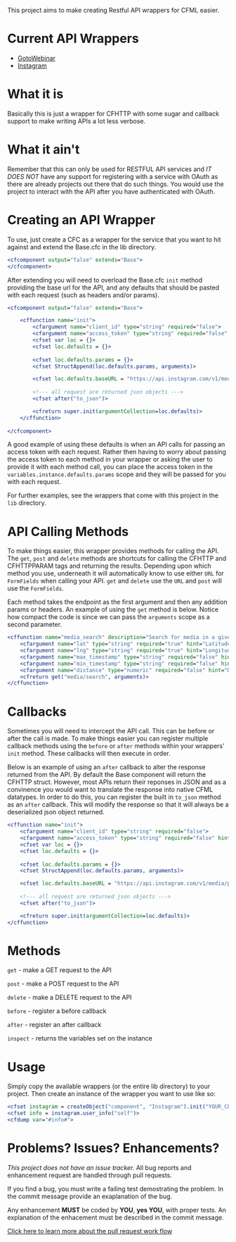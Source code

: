 This project aims to make creating Restful API wrappers for CFML easier.

Current API Wrappers
====================

 - [GotoWebinar][2]
 - [Instagram][2]

What it is
==========

Basically this is just a wrapper for CFHTTP with some sugar and callback support to make writing APIs
a lot less verbose. 

What it ain't
=============

Remember that this can only be used for RESTFUL API services and _IT DOES NOT_ have
any support for registering with a service with OAuth as there are already projects out there that do
such things. You would use the project to interact with the API after you have authenticated with OAuth.


Creating an API Wrapper
=======================
To use, just create a CFC as a wrapper for the service that you want to hit against and extend the
Base.cfc in the lib directory.

```coldfusion
<cfcomponent output="false" extends="Base">
</cfcomponent>
```

After extending you will need to overload the Base.cfc `init` method providing the base url for the API,
and any defaults that should be pasted with each request (such as headers and/or params).

```coldfusion
<cfcomponent output="false" extends="Base">

	<cffunction name="init">
		<cfargument name="client_id" type="string" required="false">
		<cfargument name="access_token" type="string" required="false" hint="only needed for authenticated requests">
		<cfset var loc = {}>
		<cfset loc.defaults = {}>
		
		<cfset loc.defaults.params = {}>
		<cfset StructAppend(loc.defaults.params, arguments)>

		<cfset loc.defaults.baseURL = "https://api.instagram.com/v1/media/popular">
		
		<!--- all request are returned json objects --->
		<cfset after("to_json")>

		<cfreturn super.init(argumentCollection=loc.defaults)>
	</cffunction>
	
</cfcomponent>
```

A good example of using these defaults is when an API calls for passing an access token with each request.
Rather then having to worry about passing the access token to each method in your wrapper or asking the
user to provide it with each method call, you can place the access token in the
`variables.instance.defaults.params` scope and they will be passed for you with each request.

For further examples, see the wrappers that come with this project in the `lib` directory.


API Calling Methods
===================

To make things easier, this wrapper provides methods for calling the API. The `get`, `post` and `delete`
methods are shortcuts for calling the CFHTTP and CFHTTPPARAM tags and returning the results. Depending
upon which method you use, underneath it will automatically know to use either `URL` for `FormFields`
when calling your API. `get` and `delete` use the `URL` and `post` will use the `FormFields`.

Each method takes the endpoint as the first argument and then any addition params or headers. An example
of using the `get` method is below. Notice how compact the code is since we can pass the `arguments`
scope as a second parameter.

```coldfusion
<cffunction name="media_search" description="Search for media in a given area">
	<cfargument name="lat" type="string" required="true" hint="Latitude of the center search coordinate.">
	<cfargument name="lng" type="string" required="true" hint="Longitude of the center search coordinate.">
	<cfargument name="max_timestamp" type="string" required="false" hint="A unix timestamp. All media returned will be taken earlier than this timestamp.">
	<cfargument name="min_timestamp" type="string" required="false" hint="A unix timestamp. All media returned will be taken later than this timestamp.">
	<cfargument name="distance" type="numeric" required="false" hint="Default is 1km.">
	<cfreturn get("media/search", arguments)>
</cffunction>
```

Callbacks
=========

Sometimes you will need to intercept the API call. This can be before or after the call is made. To
make things easier you can register multiple callback methods using the `before` or `after` methods
within your wrappers' `init` method. These callbacks will then execute in order.

Below is an example of using an `after` callback to alter the response returned from the API. By
default the Base component will return the CFHTTP struct. However, most APIs return their reponses in
JSON and as a convinence you would want to translate the response into native CFML datatypes.
In order to do this, you can register the built in `to_json` method as an `after` callback. This
will modify the response so that it will always be a deserialized json object returned.

```coldfusion
<cffunction name="init">
	<cfargument name="client_id" type="string" required="false">
	<cfargument name="access_token" type="string" required="false" hint="only needed for authenticated requests">
	<cfset var loc = {}>
	<cfset loc.defaults = {}>
	
	<cfset loc.defaults.params = {}>
	<cfset StructAppend(loc.defaults.params, arguments)>

	<cfset loc.defaults.baseURL = "https://api.instagram.com/v1/media/popular">
	
	<!--- all request are returned json objects --->
	<cfset after("to_json")>

	<cfreturn super.init(argumentCollection=loc.defaults)>
</cffunction>

```

Methods
=======

`get` - make a GET request to the API

`post` - make a POST request to the API

`delete` - make a DELETE request to the API

`before` - register a before callback

`after` - register an after callback

`inspect` - returns the variables set on the instance


Usage
=====

Simply copy the available wrappers (or the entire lib directory) to your project. Then create an
instance of the wrapper you want to use like so:

```coldfusion
<cfset instagram = createObject("component", "Instagram").init("YOUR_CLIENT_ID", "YOUR_ACCESS_TOKEN")>
<cfset info = instagram.user_info("self")>
<cfdump var="#info#">
```


Problems? Issues? Enhancements?
===============================

_This project does not have an issue tracker._ All bug reports and enhancement request are handled
through pull requests.

If you find a bug, you must write a failing test demostrating the problem. In the commit message provide
an exaplanation of the bug.

Any enhancement __MUST__ be coded by __YOU__, __yes YOU__, with proper tests. An explanation of the
enhacement must be described in the commit message.

[Click here to learn more about the pull request work flow][1]

[1]: https://help.github.com/articles/using-pull-requests
[2]: https://github.com/rip747/cfml-restfulapis/tree/master/lib
